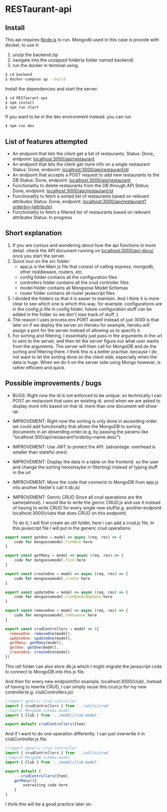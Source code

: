 # RESTaurant-api
## Install
This api requires [Node.js](https://nodejs.org/) to run.
Mongodb used in this case is provide with docker, to use it: 
1. unzip the backend.zip
2. navigate into the unzipped folder(a folder named backend)
2. run the docker in terminal using 
```sh
$ cd backend
$ docker-compose up --build
```


Install the dependencies and start the server.
```sh
$ cd RESTaurant-api
$ npm install
$ npm run start
```
If you want to be in the dev environment instead. you can run
```sh
$ npm run dev
```

## List of features attempted
- An endpoint that lets the client get a list of restaurants. 
    Status: Done, endpoint: [localhost:3000/api/restaurant](localhost:3000/api/restaurant)
- An endpoint that lets the client get more info on a single restaurant
    Status: Done, endpoint: [localhost:3000/api/restaurant/id](localhost:3000/api/restaurant/1)
- An endpoint that accepts a POST request to add new restaurants to the DB
    Status: Done, endpoint: [localhost:3000/api/restaurant](localhost:3000/api/restaurant)
- Functionality to delete restaurants from the DB through API
    Status: Done, endpoint: [localhost:3000/api/restaurant/id](localhost:3000/api/restaurant/id)
- Functionality to fetch a sorted list of restaurants based on relevant attributes
    Status: Done, endpoint: [localhost:3000/api/restaurant?orderby={attribute}](localhost:3000/api/restaurant?orderby={attribute})
- Functionality to fetch a filtered list of restaurants based on relevant attributes
    Status: In progress

## Short explanation
1. If you are curious and wondering about how the api functions in more detail. check the API document running on [localhost:3000/api-docs/](http://localhost:3000/api-docs/) once you start the server.
2. Quick tour on the src folder: 
    -   app.js is the Main js file that consist of calling express, mongodb, other middleware, routers, etc.
    -   config folder contains all the configuration files
    -   controllers folder contains all the crud controller files
    -   model folder contains all Mongoose Model Schemas
    -   router folder contains all router javascript files
3. I divided the folders so that it is easier to maintain. And I think it is more clear to see which one is which this way. for example. configurations are in the config.js file in config folder. future configuration stuff can be added in the folder so we don't lose track of stuff :)
4. The reason I uses process.env.PORT aswell instead of just 3000 is that later on if we deploy the server on Heroku for example, heroku will assign a port for the server instead of allowing us to specify it.
5. For sorting and filtering, I essentially just pass in the arguments in the url to sent to the server, and then let the server figure out what user wants from the arguments. The server will then call for MongoDB and do the sorting and fitlering there. I think this is a better practise. because I do not want to let the sorting done on the client side, especially when the data is huge. When we do it on the server side using Mongo however, is rather efficient and quick. 
## Possible improvements / bugs
- BUGS: Right now the id is not enforced to be unique. so technically I can POST an restaurant that uses an existing id. annd when we are asked to display more info based on that id. more than one document will show up.
- IMPROVEMENT: Right now the sorting is only done in ascending order. we could add functionality that allows the MongoDB to sorting documents in an desending order.(e.g. by passing the params like "localhost:300/api/restaurant?orderby=name.desc") 
- IMPROVEMENT: Use JWT to protect the API. (advantage: overhead is smaller than stateful ones)
- IMPROVEMENT: Display the data in a table on the frontend. so the user and change the sorting here(maybe in filterting) instead of typing stuff in the url
- IMPROVEMENT: Move the code that connects to MongoDB from app.js into another file(let's call it db.js)  
- IMPROVEMENT: Genric CRUD 
    Since all crud operations are the same(almost). I would like to write the genric CRUD.js and use it instead of having to write CRUD for every single new stuff(e.g. another endpoint localhost:3000/clubs that does CRUD on this endpoint)

    To do it, I will first create an util folder, here i can add a crud.js file. In this javascript file I will put in the generic crud operations:
```js
export const getOne = model => async (req, res) => {
    code for mongoosemodel.findOne here
}

export const getMany = model => async (req, res) => {
    code for mongoosemodel.find here
}

export const createOne = model => async (req, res) => {
    code for mongoosemodel.create here
}

export const updateOne = model => async (req, res) => {
    code for mongoosemodel.findOneAndUpdate here
}

export const removeOne = model => async (req, res) => {
    code for mongoosemodel.removeone here
}

export const crudControllers = model => ({
  removeOne: removeOne(model),
  updateOne: updateOne(model),
  getMany: getMany(model),
  getOne: getOne(model),
  createOne: createOne(model)
})
```

   This util folder can also store db.js which I might migrate the javascript code to connect to MongoDB into this js file.
   
   And then for every new endpoint(for example, localhost:3000/club), instead of having to rewrite CRUD, I can simply reuse this crud.js for my new controller(e.g. clubControllers.js):

```js
//import generic crud controller
import { crudControllers } from '../utils/crud'
//improt MongoDB schema model
import { Club } from '../model/club.model' 

export default crudControllers(Item)
```   

  And if I want to do one operation differently. I can just overwrite it in clubController.js file. 
  
```js
//import generic crud controller
import { crudControllers } from '../utils/crud'
//improt MongoDB schema model
import { Club } from '../model/club.model' 

export default {
    ...crudControllers(Item),
    getMany(){
        overwiting code here
    }
}
```

I think this will be a good practice later on. 
